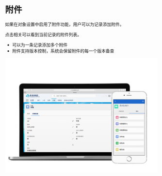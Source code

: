 附件
===

如果在对象设置中启用了附件功能，用户可以为记录添加附件。

点击相关可以看到当前记录的附件列表。
- 可以为一条记录添加多个附件
- 附件支持版本控制，系统会保留附件的每一个版本备查

![电脑、手机界面展示](images/car_object.png)
